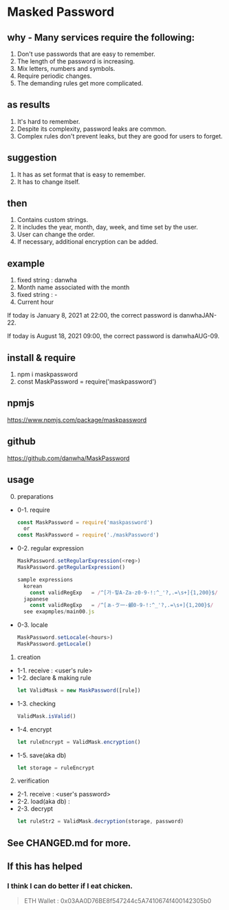 # Masked Password

## why - Many services require the following:
  1. Don't use passwords that are easy to remember.
  2. The length of the password is increasing.
  3. Mix letters, numbers and symbols.
  4. Require periodic changes.
  5. The demanding rules get more complicated.

## as results
  1. It's hard to remember.
  2. Despite its complexity, password leaks are common.
  3. Complex rules don't prevent leaks, but they are good for users to forget.

## suggestion
  1. It has as set format that is easy to remember.
  2. It has to change itself.

## then
  1. Contains custom strings.
  2. It includes the year, month, day, week, and time set by the user.
  3. User can change the order.
  4. If necessary, additional encryption can be added.

## example
  1. fixed string : danwha
  2. Month name associated with the month
  3. fixed string : -
  4. Current hour

  If today is January 8, 2021 at 22:00, the correct password is danwhaJAN-22.

  If today is August 18, 2021 09:00, the correct password is danwhaAUG-09.

## install & require
  1. npm i maskpassword
  2. const MaskPassword = require('maskpassword')

## npmjs
  https://www.npmjs.com/package/maskpassword

## github
  https://github.com/danwha/MaskPassword

## usage
  0. preparations
  * 0-1. require
    ```javascript
    const MaskPassword = require('maskpassword')
      or
    const MaskPassword = require('./maskPassword')
    ```
  * 0-2. regular expression
    ```javascript
    MaskPassword.setRegularExpression(<reg>)
    MaskPassword.getRegularExpression()
    
    sample expressions
      korean
        const validRegExp   = /^[가-힣A-Za-z0-9-!:^_'?,.=\s+]{1,200}$/
      japanese
        const validRegExp   = /^[ぁ-ゔ一-龥0-9-!:^_'?,.=\s+]{1,200}$/
      see exapmples/main00.js
    ```
  * 0-3. locale
    ```javascript
    MaskPassword.setLocale(<hours>)
    MaskPassword.getLocale()
    ```

  1. creation
  * 1-1. receive        : <user's rule>
  * 1-2. declare & making rule
    ```javascript
    let ValidMask = new MaskPassword([rule])
    ```
  * 1-3. checking
    ```javascript
    ValidMask.isValid()
    ```
  * 1-4. encrypt
    ```javascript
    let ruleEncrypt = ValidMask.encryption()
    ```
  * 1-5. save(aka db)
    ```javascript
    let storage = ruleEncrypt
    ```

  2. verification
  * 2-1. receive        : <user's password>
  * 2-2. load(aka db)   : 
  * 2-3. decrypt
    ```javascript
    let ruleStr2 = ValidMask.decryption(storage, password)
    ```

## See CHANGED.md for more.

## If this has helped
  ### I think I can do better if I eat chicken.
  > ETH Wallet : 0x03AA0D76BE8f547244c5A7410674f400142305b0
